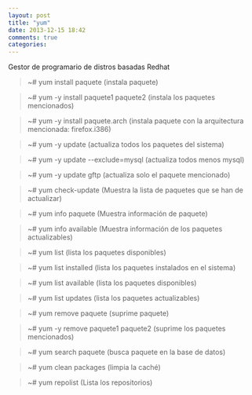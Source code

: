 ```yaml
---
layout: post
title: "yum"
date: 2013-12-15 18:42
comments: true
categories: 
---
```

Gestor de programario de distros basadas Redhat

>~# yum install paquete  (instala paquete)

>~# yum -y install paquete1 paquete2 (instala los paquetes mencionados)

>~# yum -y install paquete.arch (instala paquete con la arquitectura mencionada: firefox.i386)

>~# yum -y update   (actualiza todos los paquetes del sistema)

>~# yum -y update --exclude=mysql (actualiza todos menos mysql)

>~# yum -y update gftp  (actualiza solo el paquete mencionado)

>~# yum check-update   (Muestra la lista de paquetes que se han de actualizar)

>~# yum info paquete    (Muestra información de paquete)

>~# yum info available   (Muestra información de los paquetes actualizables)

>~# yum list     (lista los paquetes disponibles)

>~# yum list installed  (lista los paquetes instalados en el sistema)

>~# yum list available (lista los paquetes disponibles)

>~# yum list updates   (lista los paquetes actualizables)

>~# yum remove paquete (suprime paquete)

>~# yum -y remove paquete1 paquete2  (suprime los paquetes mencionados)

>~# yum search paquete  (busca paquete en la base de datos)

>~# yum clean packages  (limpia la caché)

>~# yum repolist   (Lista los repositorios)

